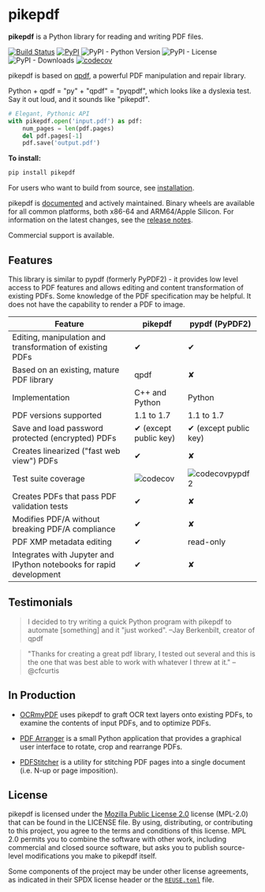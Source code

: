 <!-- SPDX-FileCopyrightText: 2022 James R. Barlow -->
<!-- SPDX-License-Identifier: MPL-2.0 -->

pikepdf
=======

**pikepdf** is a Python library for reading and writing PDF files.

[![Build Status](https://github.com/pikepdf/pikepdf/actions/workflows/build.yml/badge.svg)](https://github.com/pikepdf/pikepdf/actions/workflows/build.yml) [![PyPI](https://img.shields.io/pypi/v/pikepdf.svg)](https://pypi.org/project/pikepdf/) ![PyPI - Python Version](https://img.shields.io/pypi/pyversions/pikepdf)  ![PyPI - License](https://img.shields.io/pypi/l/pikepdf) ![PyPI - Downloads](https://img.shields.io/pypi/dm/pikepdf)  [![codecov](https://codecov.io/gh/pikepdf/pikepdf/branch/main/graph/badge.svg?token=8FJ755317J)](https://codecov.io/gh/pikepdf/pikepdf)

pikepdf is based on [qpdf](https://github.com/qpdf/qpdf), a powerful PDF manipulation and repair library.

Python + qpdf = "py" + "qpdf" = "pyqpdf", which looks like a dyslexia test. Say it out loud, and it sounds like "pikepdf".

```python
# Elegant, Pythonic API
with pikepdf.open('input.pdf') as pdf:
    num_pages = len(pdf.pages)
    del pdf.pages[-1]
    pdf.save('output.pdf')
```

**To install:**

```bash
pip install pikepdf
```

For users who want to build from source, see [installation](https://pikepdf.readthedocs.io/en/latest/index.html).

pikepdf is [documented](https://pikepdf.readthedocs.io/en/latest/index.html) and actively maintained. Binary wheels are available for all common platforms, both x86-64 and ARM64/Apple Silicon. For information on the latest changes, see the [release notes](https://pikepdf.readthedocs.io/en/latest/releasenotes/index.html).

Commercial support is available.

Features
--------

This library is similar to pypdf (formerly PyPDF2) - it provides low level access to PDF features and allows editing and content transformation of existing PDFs. Some knowledge of the PDF specification may be helpful. It does not have the capability to render a PDF to image.

| **Feature**                                                         | **pikepdf**           | **pypdf** (PyPDF2)                        |
| ------------------------------------------------------------------- |-----------------------| ----------------------------------------- |
| Editing, manipulation and transformation of existing PDFs           | ✔                     | ✔                                         |
| Based on an existing, mature PDF library                            | qpdf                  | ✘                                         |
| Implementation                                                      | C++ and Python        | Python                                    |
| PDF versions supported                                              | 1.1 to 1.7            | 1.1 to 1.7                                |
| Save and load password protected (encrypted) PDFs                   | ✔ (except public key) | ✔ (except public key)                     |
| Creates linearized ("fast web view") PDFs                           | ✔                     | ✘                                         |
| Test suite coverage                                                 | ![codecov][codecov]   | ![codecovpypdf2][codecovpypdf]            |
| Creates PDFs that pass PDF validation tests                         | ✔                     | ✘                                         |
| Modifies PDF/A without breaking PDF/A compliance                    | ✔                     | ✘                                         |
| PDF XMP metadata editing                                            | ✔                     | read-only                                 |
| Integrates with Jupyter and IPython notebooks for rapid development | ✔                     | ✘                                         |

[codecov]: https://codecov.io/gh/pikepdf/pikepdf/branch/main/graph/badge.svg?token=8FJ755317J

[codecovpypdf]: https://codecov.io/gh/py-pdf/pypdf/branch/main/graph/badge.svg?token=id42cGNZ5Z

Testimonials
------------

> I decided to try writing a quick Python program with pikepdf to automate [something] and it "just worked". –Jay Berkenbilt, creator of qpdf

> "Thanks for creating a great pdf library, I tested out several and this is the one that was best able to work with whatever I threw at it." –@cfcurtis

In Production
-------------

* [OCRmyPDF](https://github.com/ocrmypdf/OCRmyPDF) uses pikepdf to graft OCR text layers onto existing PDFs, to examine the contents of input PDFs, and to optimize PDFs.

* [PDF Arranger](https://github.com/jeromerobert/pdfarranger) is a small Python application that provides a graphical user interface to rotate, crop and rearrange PDFs.

* [PDFStitcher](https://github.com/cfcurtis/sewingutils) is a utility for stitching PDF pages into a single document (i.e. N-up or page imposition).

License
-------

pikepdf is licensed under the [Mozilla Public License 2.0](https://www.mozilla.org/en-US/MPL/2.0/) license (MPL-2.0) that can be found in the LICENSE file. By using, distributing, or contributing to this project, you agree to the terms and conditions of this license. MPL 2.0 permits you to combine the software with other work, including commercial and closed source software, but asks you to publish source-level modifications you make to pikepdf itself.

Some components of the project may be under other license agreements, as indicated in their SPDX license header or the [`REUSE.toml`](REUSE.toml) file.
